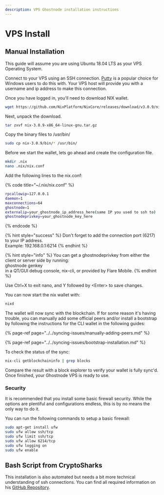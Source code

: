 ```yaml
---
description: VPS Ghostnode installation instructions
---
```


# VPS Install

## Manual Installation

This guide will assume you are using Ubuntu 18.04 LTS as your VPS Operating System.

Connect to your VPS using an SSH connection. [Putty](https://www.chiark.greenend.org.uk/~sgtatham/putty/latest.html) is a popular choice for Windows users to do this with. Your VPS host will provide you with a username and ip address to make this connection.

Once you have logged in, you'll need to download NIX wallet.

```bash
wget https://github.com/NixPlatform/NixCore/releases/download/v3.0.9/nix-3.0.9-x86_64-linux-gnu.tar.gz 
```

Next, unpack the download.

```bash
tar zxvf nix-3.0.9-x86_64-linux-gnu.tar.gz 
```

Copy the binary files to /usr/bin/

```bash
sudo cp nix-3.0.9/bin/* /usr/bin/
```

Before we start the wallet, lets go ahead and create the configuration file.

```bash
mkdir .nix
nano .nix/nix.conf
```

Add the following lines to the nix.conf:

{% code title="~/.nix/nix.conf" %}
```bash
rpcallowip=127.0.0.1
daemon=1
maxconnections=64
ghostnode=1
externalip=your_ghostnode_ip_address_here(same IP you used to ssh to)
ghostnodeprivkey=your_ghostnode_key_here
```
{% endcode %}

{% hint style="success" %}
Don't forget to add the connection port \(6217\) to your IP address.  
Example: 192.168.0.1:6214
{% endhint %}

{% hint style="info" %}
You can get a ghostnodeprivkey from either the client or server side by running:  
ghostnode genkey  
in a QT/GUI debug console, nix-cli, or provided by Flare Mobile.
{% endhint %}

Use Ctrl+X to exit nano, and Y followed by &lt;Enter&gt; to save changes.

You can now start the nix wallet with:

```bash
nixd
```

The wallet will now sync with the blockchain. If for some reason it's having trouble, you can manually add some official peers and/or install a bootstrap by following the instructions for the CLI wallet in the following guides:

{% page-ref page="../../syncing-issues/manually-adding-peers.md" %}

{% page-ref page="../../syncing-issues/bootstrap-installation.md" %}

To check the status of the sync:

```bash
nix-cli getblockchaininfo | grep blocks
```

Compare the result with a block explorer to verify your wallet is fully sync'd. Once finished, your Ghostnode VPS is ready to use.

### Security

It is recommended that you install some basic firewall security. While the options are plentiful and configurations endless, this is by no means the only way to do it.

You can run the following commands to setup a basic firewall:

```bash
sudo apt-get install ufw
sudo ufw allow ssh/tcp
sudo ufw limit ssh/tcp
sudo ufw allow 6214/tcp
sudo ufw logging on
sudo ufw enable
```

## Bash Script from CryptoSharks

This installation is also automated but needs a bit more technical understanding of ssh connections. You can find all required information on his [GitHub Repository](https://github.com/cryptosharks131/Ghostnode).

